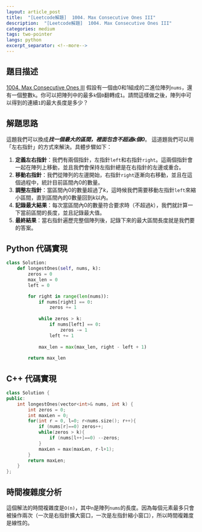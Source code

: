 ```yaml
---
layout: article_post
title:  "[Leetcode解題]  1004. Max Consecutive Ones III"
description:  "[Leetcode解題]  1004. Max Consecutive Ones III"
categories: medium
tags: two-pointer
langs: python
excerpt_separator: <!--more-->
---
```


## 題目描述
[1004. Max Consecutive Ones III](https://leetcode.com/problems/max-consecutive-ones-iii/) 假設有一個由0和1組成的二進位陣列`nums`，還有一個整數`k`。你可以把陣列中的最多`k`個`0`翻轉成`1`。請問這樣做之後，陣列中可以得到的連續`1`的最大長度是多少？

<!--more-->

## 解題思路
這題我們可以換成***找一個最大的區間，裡面包含不超過k個0***。
這道題我們可以用「左右指針」的方式來解決。具體步驟如下：
1. **定義左右指針**：我們有兩個指針，左指針`left`和右指針`right`。這兩個指針會一起在陣列上移動，並且我們會保持左指針總是在右指針的左邊或重合。
2. **移動右指針**：我們從陣列的左邊開始，右指針`right`逐漸向右移動，並且在這個過程中，統計目前區間內$0$的數量。
3. **調整左指針**：當區間內0的數量超過了$k$，這時候我們需要移動左指針`left`來縮小區間，直到區間內的$0$數量回到$k$以內。
4. **記錄最大結果**：每次當區間內$0$的數量符合要求時（不超過$k$），我們就計算一下當前區間的長度，並且記錄最大值。
5. **最終結果**：當右指針遍歷完整個陣列後，記錄下來的最大區間長度就是我們要的答案。

## Python 代碼實現

```python
class Solution:
    def longestOnes(self, nums, k):
        zeros = 0
        max_len = 0
        left = 0

        for right in range(len(nums)):
            if nums[right] == 0:
                zeros += 1
            
            while zeros > k:
                if nums[left] == 0:
                    zeros -= 1
                left += 1
            
            max_len = max(max_len, right - left + 1)
        
        return max_len
```

## C++ 代碼實現
```cpp
class Solution {
public:
    int longestOnes(vector<int>& nums, int k) {
        int zeros = 0;
        int maxLen = 0;
        for(int r = 0, l=0; r<nums.size(); r++){
            if (nums[r]==0) zeros++;
            while(zeros > k){
                if (nums[l++]==0) --zeros;
            }
            maxLen = max(maxLen, r-l+1);
        }
        return maxLen;
    }
};
```

## 時間複雜度分析

這個解法的時間複雜度是`O(n)`，其中`n`是陣列`nums`的長度。因為每個元素最多只會被操作兩次（一次是右指針擴大窗口，一次是左指針縮小窗口），所以時間複雜度是線性的。
